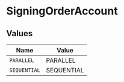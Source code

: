 # SigningOrderAccount


## Values

| Name         | Value        |
| ------------ | ------------ |
| `PARALLEL`   | PARALLEL     |
| `SEQUENTIAL` | SEQUENTIAL   |